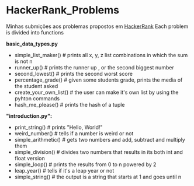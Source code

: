 # HackerRank_Problems
Minhas submições aos problemas propostos em [HackerRank](https://www.hackerrank.com/dashboard)
Each problem is divided into functions

**basic_data_types.py**
  - simple_list_maker() # prints all x, y, z list combinations in which the sum is not n
  - runner_up() # prints the runner up , or the second biggest number
  - second_lowest() # prints the second worst score
  - percentage_grade() # given some students grade, prints the media of the student asked
  - create_your_own_list() # the user can make it's own list by using the pyhton commands
  - hash_me_please() # prints the hash of a tuple

**"introduction.py":**  
  - print_string() # prints "Hello, World!"  
  - weird_number() # tells if a number is weird or not  
  - simple_arithmetic() # gets two numbers and add, subtract and multiply them  
  - simple_division() # divides two numbers that results in its both int and float version 
  - simple_loop() # prints the results from 0 to n powered by 2  
  - leap_year() # tells if it's a leap year or not  
  - simple_string() # the output is a string that starts at 1 and goes until n  
